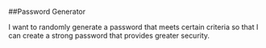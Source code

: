 ##Password Generator

I want to randomly generate a password that meets certain criteria
so that I can create a strong password that provides greater security.


